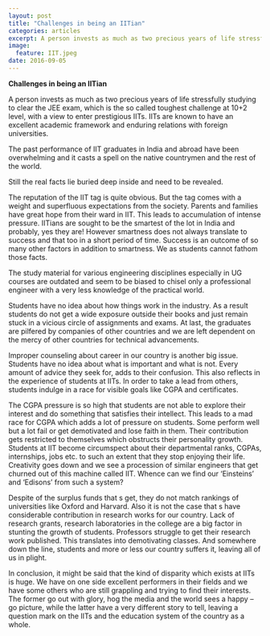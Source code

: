 ```yaml
---
layout: post
title: "Challenges in being an IITian"
categories: articles
excerpt: A person invests as much as two precious years of life stressfully studying to clear the JEE exam,
image: 
  feature: IIT.jpeg
date: 2016-09-05
---
```



**Challenges in being an IITian**

A person invests as much as two precious years of life stressfully
studying to clear the JEE exam, which is the so called toughest
challenge at 10+2 level, with a view to enter prestigious IITs. IITs are
known to have an excellent academic framework and enduring relations
with foreign universities.

The past performance of IIT graduates in India and abroad have been
overwhelming and it casts a spell on the native countrymen and the rest
of the world.

Still the real facts lie buried deep inside and need to be revealed.

The reputation of the IIT tag is quite obvious. But the tag comes with a
weight and superfluous expectations from the society. Parents and
families have great hope from their ward in IIT. This leads to
accumulation of intense pressure. IITians are sought to be the smartest
of the lot in India and probably, yes they are! However smartness does
not always translate to success and that too in a short period of time.
Success is an outcome of so many other factors in addition to smartness.
We as students cannot fathom those facts.

The study material for various engineering disciplines especially in UG
courses are outdated and seem to be biased to chisel only a professional
engineer with a very less knowledge of the practical world.

Students have no idea about how things work in the industry. As a result
students do not get a wide exposure outside their books and just remain
stuck in a vicious circle of assignments and exams. At last, the
graduates are pilfered by companies of other countries and we are left
dependent on the mercy of other countries for technical advancements.

Improper counseling about career in our country is another big issue.
Students have no idea about what is important and what is not. Every
amount of advice they seek for, adds to their confusion. This also
reflects in the experience of students at IITs. In order to take a lead
from others, students indulge in a race for visible goals like CGPA and
certificates.

The CGPA pressure is so high that students are not able to explore their
interest and do something that satisfies their intellect. This leads to
a mad race for CGPA which adds a lot of pressure on students. Some
perform well but a lot fail or get demotivated and lose faith in them.
Their contribution gets restricted to themselves which obstructs their
personality growth. Students at IIT become circumspect about their
departmental ranks, CGPAs, internships, jobs etc. to such an extent that
they stop enjoying their life. Creativity goes down and we see a
procession of similar engineers that get churned out of this machine
called IIT. Whence can we find our ‘Einsteins’ and ‘Edisons’ from such a
system?

Despite of the surplus funds that s get, they do not match rankings of
universities like Oxford and Harvard. Also it is not the case that s
have considerable contribution in research works for our country. Lack
of research grants, research laboratories in the college are a big
factor in stunting the growth of students. Professors struggle to get
their research work published. This translates into demotivating
classes. And somewhere down the line, students and more or less our
country suffers it, leaving all of us in plight.

In conclusion, it might be said that the kind of disparity which exists
at IITs is huge. We have on one side excellent performers in their
fields and we have some others who are still grappling and trying to
find their interests. The former go out with glory, hog the media and
the world sees a happy –go picture, while the latter have a very
different story to tell, leaving a question mark on the IITs and the
education system of the country as a whole.
